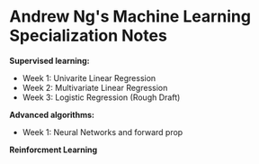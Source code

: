 # Andrew Ng's Machine Learning Specialization Notes
**Supervised learning:**
  * Week 1: Univarite Linear Regression
  * Week 2: Multivariate Linear Regression
  * Week 3: Logistic Regression (Rough Draft)

**Advanced algorithms:**

  * Week 1: Neural Networks and forward prop

**Reinforcment Learning**